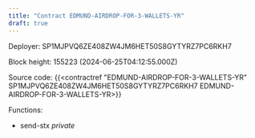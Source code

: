 ```yaml
---
title: "Contract EDMUND-AIRDROP-FOR-3-WALLETS-YR"
draft: true
---
```

Deployer: SP1MJPVQ6ZE408ZW4JM6HET50S8GYTYRZ7PC6RKH7


 



Block height: 155223 (2024-06-25T04:12:55.000Z)

Source code: {{<contractref "EDMUND-AIRDROP-FOR-3-WALLETS-YR" SP1MJPVQ6ZE408ZW4JM6HET50S8GYTYRZ7PC6RKH7 EDMUND-AIRDROP-FOR-3-WALLETS-YR>}}

Functions:

* send-stx _private_
